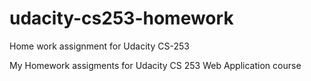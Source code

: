 udacity-cs253-homework
======================

Home work assignment for Udacity CS-253 

My Homework assigments for Udacity CS 253 Web Application course 